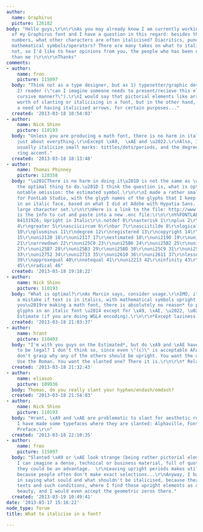 ```yaml
---
author:
  name: Graphirus
  picture: 126182
body: "Hello guys,\r\n\r\nAs you may already know I am currently working on the italics
  of my Graphirus font and I have a question in this regard: besides the letters and
  numbers, what other characters are often italicised? Diacritics, punctuation marks,
  mathematical symbols/operators? There are many takes on what to italicise and what
  not, so I'd like to hear opinions from you, the people who has been doing this longer
  than me )\r\n\r\nThanks"
comments:
- author:
    name: froo
    picture: 115097
  body: "Think not as a type designer, but as 1) typesetter/graphic designer, and
    2) reader (\"can I imagine someone needs to present/recieve this element in a
    cursive manner?\").\r\nI would say that pictorial elements like arrows aren't
    worth of slanting or italicising in a font, but in the other hand, one can foresee
    a need of having italicised arrows, for certain purposes..."
  created: '2013-03-18 10:54:03'
- author:
    name: Nick Shinn
    picture: 110193
  body: "Unless you are producing a math font, there is no harm in italicizing/slanting
    just about everything.\r\nExcept \xA9,  \xAE and \u2022.\r\nAlso, I don\u2019t
    usually italicize small marks: tittles/dots/periods, and the degree symbol and
    ring accent."
  created: '2013-03-18 18:13:48'
- author:
    name: Thomas Phinney
    picture: 128358
  body: "\u201CThere is no harm in doing it\u201D is not the same as \u201Cthat is
    the optimal thing to do.\u201D I think the question is, what is optimal?\r\n\r\nOne
    notable omission: the estimated symbol.\r\n\r\nI made a rather small .enc file
    for FontLab Studio, with the glyph names of the glyphs that I keep as upright
    in an italic face, based on what I did at Adobe with Hypatia Sans. It has a fairly
    large character set.\r\n\r\nHere is a link to the file: http://www.thomasphinney.com/wp-content/uploads/2013/03/Upright.enc_.zip\r\n\r\nHere
    is the info to cut and paste into a new .enc file:\r\n\r\n%%FONTLAB ENCODING:
    84131926; Upright in Italic\r\n.notdef 0\r\nasterisk 1\r\nplus 2\r\nless 3\r\nequal
    4\r\ngreater 5\r\nasciicircum 6\r\nbar 7\r\nasciitilde 8\r\nlogicalnot 9\r\ntrademark
    10\r\nplusminus 11\r\ndegree 12\r\nregistered 13\r\ncopyright 14\r\nrevlogicalnot
    15\r\nuni2120 16\r\nuni2117 17\r\nestimated 18\r\nuni2190 19\r\nuni2192 20\r\narrowup
    21\r\narrowdown 22\r\nuni25C0 23\r\nuni25B6 24\r\nuni25B2 25\r\nuni25BC 26\r\nuni25C1
    27\r\nuni25B7 28\r\nuni25B3 29\r\nuni25BD 30\r\nuni25C9 31\r\nuni25C6 32\r\nuni25A0
    33\r\nuni2752 34\r\nuni2713 35\r\nuni2610 36\r\nuni2611 37\r\nlessequal 38\r\ngreaterequal
    39\r\napproxequal 40\r\nnotequal 41\r\nuni2213 42\r\ninfinity 43\r\nlozenge 44\r\nintegral
    45\r\nradical 46"
  created: '2013-03-18 19:18:22'
- author:
    name: Nick Shinn
    picture: 110193
  body: "What is optimal?\r\nAs Marcin says, consider usage.\r\nIMO, it looks like
    a mistake if text is in italics, with mathematical symbols upright.\r\nUnless
    you\u2019re making a math font, there is absolutely no reason* to put any upright
    glyphs in an italic font \u2014 except for \xA9, \xAE, \u2022, \u02DA,\xB0 and
    Estimate (if you are doing WGL4 encoding).\r\n\r\n*Except laziness."
  created: '2013-03-18 21:03:37'
- author:
    name: hrant
    picture: 110403
  body: "I'm with you guys on the Estimated*, but do \xA9 and \xAE have to be upright
    to be legal? I don't think so, since even \"(c)\" is acceptable AFAIK. I also
    don't grasp why any of the others should be upright. You want the upright one?
    Use the Roman. You want the slanted one? There it is.\r\n\r\n* Related: http://typophile.com/node/98229\r\n\r\nhhp\r\n"
  created: '2013-03-18 21:32:43'
- author:
    name: eliason
    picture: 109936
  body: Thomas, do you really slant your hyphen/endash/emdash?
  created: '2013-03-18 21:54:03'
- author:
    name: Nick Shinn
    picture: 110193
  body: "Hrant, \xA9 and \xAE are problematic to slant for aesthetic reasons.\r\nHowever,
    I have made some typefaces where they are slanted: Alphaville, Fontesque, and
    Preface.\r\n"
  created: '2013-03-18 22:10:35'
- author:
    name: froo
    picture: 115097
  body: "Slanted \xA9 or \xAE look strange (being rather pictorial elements), but
    I can imagine a dense, technical or business material, full of quotations, where
    they could be an advantage.  \r\nLeaving upright periods makes utility sense,
    because people often don't make exact selections...\r\nAnyway, I have problems
    in saying what sould and what shouldn't be italicised, because there are such
    texts and such conditions, where I find those upright elements as details of incredible
    beauty, and I would even accept the geometric zeros there."
  created: '2013-03-19 10:49:41'
date: '2013-03-17 15:16:22'
node_type: forum
title: What to italicise in a font?

---
```

